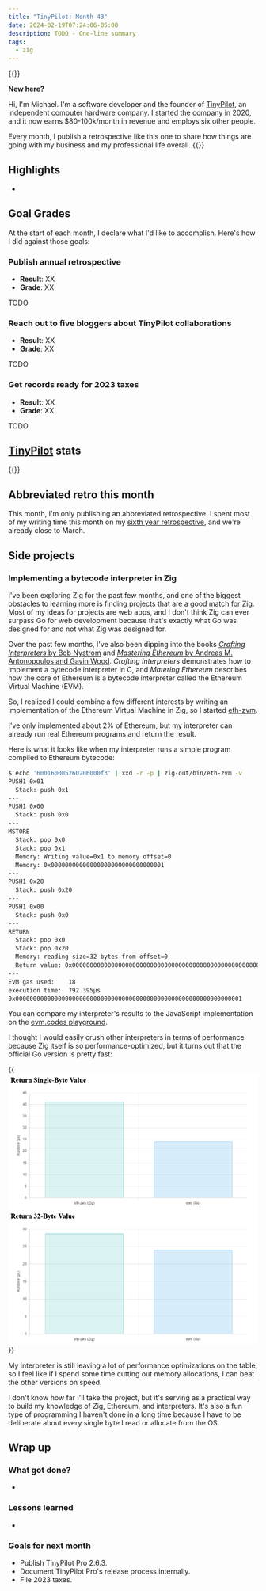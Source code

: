 ```yaml
---
title: "TinyPilot: Month 43"
date: 2024-02-19T07:24:06-05:00
description: TODO - One-line summary
tags:
  - zig
---
```


{{<notice type="info">}}

**New here?**

Hi, I'm Michael. I'm a software developer and the founder of [TinyPilot](https://tinypilotkvm.com), an independent computer hardware company. I started the company in 2020, and it now earns $80-100k/month in revenue and employs six other people.

Every month, I publish a retrospective like this one to share how things are going with my business and my professional life overall.
{{</notice>}}

## Highlights

-

## Goal Grades

At the start of each month, I declare what I'd like to accomplish. Here's how I did against those goals:

### Publish annual retrospective

- **Result**: XX
- **Grade**: XX

TODO

### Reach out to five bloggers about TinyPilot collaborations

- **Result**: XX
- **Grade**: XX

TODO

### Get records ready for 2023 taxes

- **Result**: XX
- **Grade**: XX

TODO

## [TinyPilot](https://tinypilotkvm.com/?ref=mtlynch.io) stats

{{<revenue-graph project="tinypilot">}}

## Abbreviated retro this month

This month, I'm only publishing an abbreviated retrospective. I spent most of my writing time this month on my [sixth year retrospective](/solo-developer-year-6), and we're already close to March.

## Side projects

### Implementing a bytecode interpreter in Zig

I've been exploring Zig for the past few months, and one of the biggest obstacles to learning more is finding projects that are a good match for Zig. Most of my ideas for projects are web apps, and I don't think Zig can ever surpass Go for web development because that's exactly what Go was designed for and not what Zig was designed for.

Over the past few months, I've also been dipping into the books [_Crafting Interpreters_ by Bob Nystrom](https://craftinginterpreters.com/) and [_Mastering Ethereum_ by Andreas M. Antonopoulos and Gavin Wood](https://github.com/ethereumbook/ethereumbook). _Crafting Interpreters_ demonstrates how to implement a bytecode interpreter in C, and _Matering Ethereum_ describes how the core of Ethereum is a bytecode interpreter called the Ethereum Virtual Machine (EVM).

So, I realized I could combine a few different interests by writing an implementation of the Ethereum Virtual Machine in Zig, so I started [eth-zvm](https://github.com/mtlynch/eth-zvm).

I've only implemented about 2% of Ethereum, but my interpreter can already run real Ethereum programs and return the result.

Here is what it looks like when my interpreter runs a simple program compiled to Ethereum bytecode:

```bash
$ echo '600160005260206000f3' | xxd -r -p | zig-out/bin/eth-zvm -v
PUSH1 0x01
  Stack: push 0x1
---
PUSH1 0x00
  Stack: push 0x0
---
MSTORE
  Stack: pop 0x0
  Stack: pop 0x1
  Memory: Writing value=0x1 to memory offset=0
  Memory: 0x00000000000000000000000000000001
---
PUSH1 0x20
  Stack: push 0x20
---
PUSH1 0x00
  Stack: push 0x0
---
RETURN
  Stack: pop 0x0
  Stack: pop 0x20
  Memory: reading size=32 bytes from offset=0
  Return value: 0x0000000000000000000000000000000000000000000000000000000000000001
---
EVM gas used:    18
execution time:  792.395µs
0x0000000000000000000000000000000000000000000000000000000000000001
```

You can compare my interpreter's results to the JavaScript implementation on the [evm.codes playground](https://www.evm.codes/playground).

I thought I would easily crush other interpreters in terms of performance because Zig itself is so performance-optimized, but it turns out that the official Go version is pretty fast:

{{<img src="eth-zvm-benchmarks.png" max-width="800px" has-border="true" caption="Benchmarks comparing my Ethereum virtual machine implementation to the official Go-based version (lower is better)">}}

My interpreter is still leaving a lot of performance optimizations on the table, so I feel like if I spend some time cutting out memory allocations, I can beat the other versions on speed.

I don't know how far I'll take the project, but it's serving as a practical way to build my knowledge of Zig, Ethereum, and interpreters. It's also a fun type of programming I haven't done in a long time because I have to be deliberate about every single byte I read or allocate from the OS.

## Wrap up

### What got done?

-

### Lessons learned

-

### Goals for next month

- Publish TinyPilot Pro 2.6.3.
- Document TinyPilot Pro's release process internally.
- File 2023 taxes.
